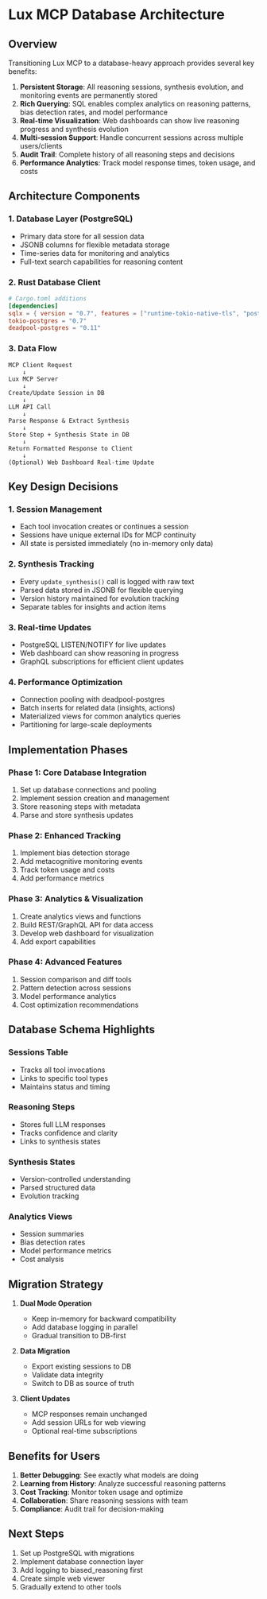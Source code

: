 # Lux MCP Database Architecture

## Overview

Transitioning Lux MCP to a database-heavy approach provides several key benefits:

1. **Persistent Storage**: All reasoning sessions, synthesis evolution, and monitoring events are permanently stored
2. **Rich Querying**: SQL enables complex analytics on reasoning patterns, bias detection rates, and model performance
3. **Real-time Visualization**: Web dashboards can show live reasoning progress and synthesis evolution
4. **Multi-session Support**: Handle concurrent sessions across multiple users/clients
5. **Audit Trail**: Complete history of all reasoning steps and decisions
6. **Performance Analytics**: Track model response times, token usage, and costs

## Architecture Components

### 1. Database Layer (PostgreSQL)
- Primary data store for all session data
- JSONB columns for flexible metadata storage
- Time-series data for monitoring and analytics
- Full-text search capabilities for reasoning content

### 2. Rust Database Client
```toml
# Cargo.toml additions
[dependencies]
sqlx = { version = "0.7", features = ["runtime-tokio-native-tls", "postgres", "uuid", "json", "chrono"] }
tokio-postgres = "0.7"
deadpool-postgres = "0.11"
```

### 3. Data Flow

```
MCP Client Request
    ↓
Lux MCP Server
    ↓
Create/Update Session in DB
    ↓
LLM API Call
    ↓
Parse Response & Extract Synthesis
    ↓
Store Step + Synthesis State in DB
    ↓
Return Formatted Response to Client
    ↓
(Optional) Web Dashboard Real-time Update
```

## Key Design Decisions

### 1. Session Management
- Each tool invocation creates or continues a session
- Sessions have unique external IDs for MCP continuity
- All state is persisted immediately (no in-memory only data)

### 2. Synthesis Tracking
- Every `update_synthesis()` call is logged with raw text
- Parsed data stored in JSONB for flexible querying
- Version history maintained for evolution tracking
- Separate tables for insights and action items

### 3. Real-time Updates
- PostgreSQL LISTEN/NOTIFY for live updates
- Web dashboard can show reasoning in progress
- GraphQL subscriptions for efficient client updates

### 4. Performance Optimization
- Connection pooling with deadpool-postgres
- Batch inserts for related data (insights, actions)
- Materialized views for common analytics queries
- Partitioning for large-scale deployments

## Implementation Phases

### Phase 1: Core Database Integration
1. Set up database connections and pooling
2. Implement session creation and management
3. Store reasoning steps with metadata
4. Parse and store synthesis updates

### Phase 2: Enhanced Tracking
1. Implement bias detection storage
2. Add metacognitive monitoring events
3. Track token usage and costs
4. Add performance metrics

### Phase 3: Analytics & Visualization
1. Create analytics views and functions
2. Build REST/GraphQL API for data access
3. Develop web dashboard for visualization
4. Add export capabilities

### Phase 4: Advanced Features
1. Session comparison and diff tools
2. Pattern detection across sessions
3. Model performance analytics
4. Cost optimization recommendations

## Database Schema Highlights

### Sessions Table
- Tracks all tool invocations
- Links to specific tool types
- Maintains status and timing

### Reasoning Steps
- Stores full LLM responses
- Tracks confidence and clarity
- Links to synthesis states

### Synthesis States
- Version-controlled understanding
- Parsed structured data
- Evolution tracking

### Analytics Views
- Session summaries
- Bias detection rates
- Model performance metrics
- Cost analysis

## Migration Strategy

1. **Dual Mode Operation**
   - Keep in-memory for backward compatibility
   - Add database logging in parallel
   - Gradual transition to DB-first

2. **Data Migration**
   - Export existing sessions to DB
   - Validate data integrity
   - Switch to DB as source of truth

3. **Client Updates**
   - MCP responses remain unchanged
   - Add session URLs for web viewing
   - Optional real-time subscriptions

## Benefits for Users

1. **Better Debugging**: See exactly what models are doing
2. **Learning from History**: Analyze successful reasoning patterns
3. **Cost Tracking**: Monitor token usage and optimize
4. **Collaboration**: Share reasoning sessions with team
5. **Compliance**: Audit trail for decision-making

## Next Steps

1. Set up PostgreSQL with migrations
2. Implement database connection layer
3. Add logging to biased_reasoning first
4. Create simple web viewer
5. Gradually extend to other tools
